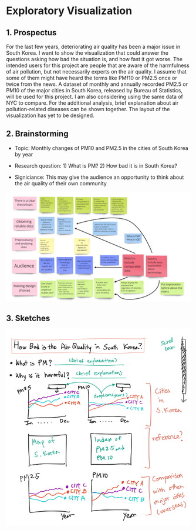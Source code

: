 # Exploratory Visualization

## 1. Prospectus

For the last few years, deteriorating air quality has been a major issue in South Korea. I want to show the visualization that could answer the questions asking how bad the situation is, and how fast it got worse. The intended users for this project are people that are aware of the harmfulness of air pollution, but not necessarily experts on the air quality. I assume that some of them might have heard the terms like PMf10 or PM2.5 once or twice from the news. A dataset of monthly and annually recorded PM2.5 or PM10 of the major cities in South Korea, released by Bureau of Statistics, will be used for this project. I am also considering using the same data of NYC to compare. For the additional analysis, brief explanation about air pollution-related diseases can be shown together. The layout of the visualization has yet to be designed.

## 2. Brainstorming

- Topic: Monthly changes of PM10 and PM2.5 in the cities of South Korea by year

- Research question: 1) What is PM? 2) How bad it is in South Korea?

- Signiciance: This may give the audience an opportunity to think about the air quality of their own community

![brainstorm](./img/brainstorm_2.jpg)

## 3. Sketches

![sketches](./img/layout.jpg)
